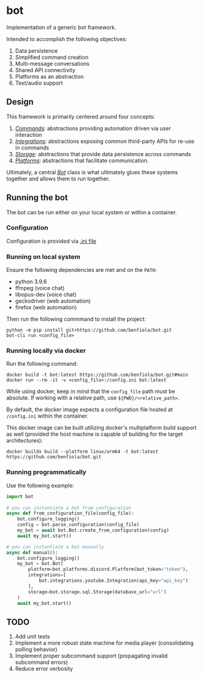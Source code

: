 # bot
Implementation of a generic bot framework.

Intended to accomplish the following objectives:

1. Data persistence
2. Simplified command creation
3. Multi-message conversations
4. Shared API connectivity
5. Platforms as an abstraction
6. Text/audio support

## Design
This framework is primarily centered around four concepts:

1. [*Commands*](./bot/commands): abstractions providing automation driven via user interaction
2. [*Integrations*](./bot/integrations): abstractions exposing common third-party APIs for re-use in commands
3. [*Storage*](./bot/storage): abstractions that provide data persistence across commands
4. [*Platforms*](./bot/platforms): abstractions that facilitate communication.

Ultimately, a central [*Bot*](./bot/main.py) class is what ultimately glues these systems together and allows them to run together.

## Running the bot
The bot can be run either on your local system or within a container.

### Configuration
Configuration is provided via [.ini file](./config.ini.template)

### Running on local system
Ensure the following dependencies are met and on the `PATH`:
* python 3.9.6
* ffmpeg (voice chat)
* libopus-dev (voice chat)
* geckodriver (web automation)
* firefox (web automation)

Then run the following commmand to install the project:

```shell
python -m pip install git+https://github.com/benfiola/bot.git
bot-cli run <config_file>
```

### Running locally via docker
Run the following command:

```shell
docker build -t bot:latest https://github.com/benfiola/bot.git#main
docker run --rm -it -v <config_file>:/config.ini bot:latest 
```

While using docker, keep in mind that the `config_file` path must be absolute.  If working with a relative path, use `${PWD}/<relative_path>`.

By default, the docker image expects a configuration file hosted at `/config.ini` within the container.

This docker image can be built utilizing docker's multiplatform build support as well (provided the host machine
 is capable of building for the target architectures):

```
docker buildx build --platform linux/arm64 -t bot:latest https://github.com/benfiola/bot.git
```

### Running programmatically
Use the following example:

```python
import bot
    
# you can instantiate a bot from configuration
async def from_configuration_file(config_file):
    bot.configure_logging()
    config = bot.parse_configuration(config_file)
    my_bot = await bot.Bot.create_from_configuration(config)
    await my_bot.start()

# you can instantiate a bot manually
async def manual():
    bot.configure_logging()
    my_bot = bot.Bot(
        platform=bot.platforms.discord.Platform(bot_token="token"),
        integrations=[
            bot.integrations.youtube.Integration(api_key="api_key")
        ],
        storage=bot.storage.sql.Storage(database_url="url")
    )
    await my_bot.start()
```

## TODO
1. Add unit tests
2. Implement a more robust state machine for media player (consolidating polling behavior)
3. Implement proper subcommand support (propagating invalid subcommand errors)
4. Reduce error verbosity
